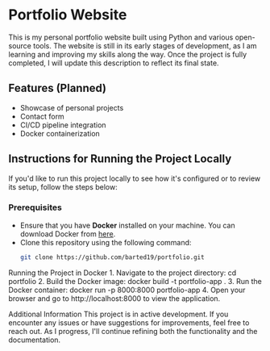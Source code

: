 # Portfolio Website

This is my personal portfolio website built using Python and various open-source tools. The website is still in its early stages of development, as I am learning and improving my skills along the way. Once the project is fully completed, I will update this description to reflect its final state.

## Features (Planned)

- Showcase of personal projects
- Contact form
- CI/CD pipeline integration
- Docker containerization

## Instructions for Running the Project Locally

If you'd like to run this project locally to see how it's configured or to review its setup, follow the steps below:

### Prerequisites
- Ensure that you have **Docker** installed on your machine. You can download Docker from [here](https://www.docker.com/products/docker-desktop).
- Clone this repository using the following command:
  ```bash
  git clone https://github.com/barted19/portfolio.git

Running the Project in Docker
    1. Navigate to the project directory:
        cd portfolio
    2. Build the Docker image:
        docker build -t portfolio-app .
    3. Run the Docker container:
        docker run -p 8000:8000 portfolio-app
    4. Open your browser and go to http://localhost:8000 to view the application.


Additional Information
This project is in active development. If you encounter any issues or have suggestions for improvements, feel free to reach out. As I progress, I'll continue refining both the functionality and the documentation.




